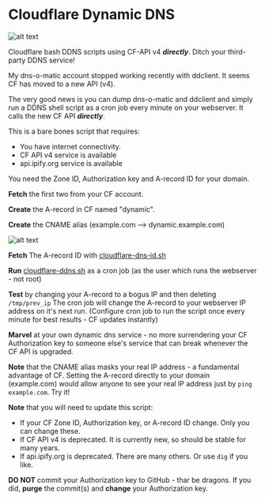 # Cloudflare Dynamic DNS

![alt text](https://raw.githubusercontent.com/dcerisano/cloudflare-dynamic-dns/master/cloudflare-dns.png)

Cloudflare bash DDNS scripts using CF-API v4 ***directly***. Ditch your third-party DDNS service! 

My dns-o-matic account stopped working recently with ddclient.
It seems CF has moved to a new API (v4).

The very good news is you can dump dns-o-matic and ddclient and simply run a DDNS shell script as a cron job every minute on your webserver. It calls the new CF API ***directly***.

This is a bare bones script that requires:
* You have internet connectivity.
* CF API v4 service  is available
* api.ipify.org service is available

You need the Zone ID,  Authorization key and A-record ID for your domain.

**Fetch** the first two  from your CF account.

**Create** the A-record in CF named "dynamic".

**Create** the CNAME alias (example.com --> dynamic.example.com) 

![alt text](https://raw.githubusercontent.com/dcerisano/cloudflare-dynamic-dns/master/cf.png)

**Fetch** The A-record ID with [cloudflare-dns-id.sh](https://raw.githubusercontent.com/dcerisano/cloudflare-dynamic-dns/master/cloudflare-dns-id.sh)

**Run** [cloudflare-ddns.sh](https://raw.githubusercontent.com/dcerisano/cloudflare-dynamic-dns/master/cloudflare-ddns.sh) as a cron job (as the user which runs the webserver - not root)

**Test** by changing your A-record to a bogus IP and then deleting `/tmp/prev_ip`
The cron job will change the A-record to your webserver IP address on it's next run.
(Configure cron job to run the script once every minute for best results - CF updates instantly)

**Marvel** at your own dynamic dns service - no more surrendering your CF Authorization key to someone else's service that can break whenever the CF API is upgraded. 

**Note** that the CNAME alias masks your real IP address - a fundamental advantage of CF. Setting the A-record directly to your domain (example.com) would allow anyone to see your real IP address just by `ping example.com`. Try it!

**Note** that you will need to update this script:
* If your CF Zone ID, Authorization key, or A-record ID change. Only you can change these.
* If CF API v4 is deprecated. It is currently new, so should be stable for many years.
* If api.ipify.org is deprecated. There are many others. Or use `dig` if you like.

**DO NOT** commit your Authorization key to GitHub - thar be dragons. If you did, **purge** the commit(s) and **change** your Authorization key. 
